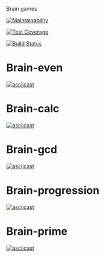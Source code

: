 Brain games

[![Maintainability](https://api.codeclimate.com/v1/badges/a99a88d28ad37a79dbf6/maintainability)](https://codeclimate.com/github/nzleonid/project-lvl1-s400/progress/maintainability)

[![Test Coverage](https://api.codeclimate.com/v1/badges/a99a88d28ad37a79dbf6/test_coverage)](https://codeclimate.com/github/nzleonid/project-lvl1-s400/progress/coverage)

[![Build Status](https://travis-ci.org/nzleonid/project-lvl1-s400.svg?branch=master)](https://travis-ci.org/nzleonid/project-lvl1-s400)

# Brain-even
[![asciicast](https://asciinema.org/a/FzPLLMjFj9bwSrL2hOY5EiIq7.svg)](https://asciinema.org/a/FzPLLMjFj9bwSrL2hOY5EiIq7)
# Brain-calc
[![asciicast](https://asciinema.org/a/6vLO89MJM0VujV2JgUkj3TsTY.svg)](https://asciinema.org/a/6vLO89MJM0VujV2JgUkj3TsTY)
# Brain-gcd
[![asciicast](https://asciinema.org/a/utB2pI61ywgbu6iJ0udlPhWKm.svg)](https://asciinema.org/a/utB2pI61ywgbu6iJ0udlPhWKm)
# Brain-progression
[![asciicast](https://asciinema.org/a/wykLeeBBMcuYEa9jfR1kjZDlZ.svg)](https://asciinema.org/a/wykLeeBBMcuYEa9jfR1kjZDlZ)
# Brain-prime
[![asciicast](https://asciinema.org/a/1qGmAQB38tJhCZKOIDazynD6f.svg)](https://asciinema.org/a/1qGmAQB38tJhCZKOIDazynD6f)

